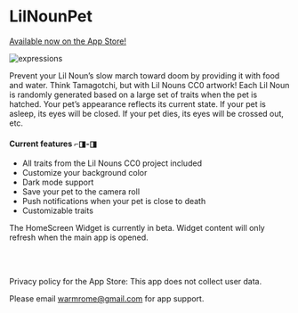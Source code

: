 # LilNounPet


[Available now on the App Store!](https://apps.apple.com/app/lil-noun-pet/id1636217871)

![expressions](https://user-images.githubusercontent.com/28959624/177456960-75afeba2-b428-4299-ae1d-979b62e8e950.png)


Prevent your Lil Noun’s slow march toward doom by providing it with food and water. Think Tamagotchi, but with Lil Nouns CC0 artwork! Each Lil Noun is randomly generated based on a large set of traits when the pet is hatched. Your pet’s appearance reflects its current state. If your pet is asleep, its eyes will be closed. If your pet dies, its eyes will be crossed out, etc.

#### Current features ⌐◨-◨

* All traits from the Lil Nouns CC0 project included
* Customize your background color
* Dark mode support
* Save your pet to the camera roll
* Push notifications when your pet is close to death
* Customizable traits


The HomeScreen Widget is currently in beta. Widget content will only refresh when the main app is opened.


<br>
<br>

Privacy policy for the App Store: This app does not collect user data.

Please email warmrome@gmail.com for app support.






